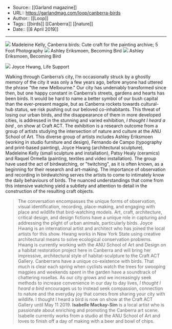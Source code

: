 ﻿
  * Source:: [[Garland magazine]]
  * URL:: https://garlandmag.com/loop/canberra-birds
  * Author:: [[Loop]]
  * Tags:: [[birds]] [[Canberra]] [[nature]]
  * Date:: [[8 April 2019]]


* * *
[![](https://garlandmag.com/wp-content/uploads/2019/04/Madeleine-Kelly_Canberra-birds-Cute-craft-for-painting-5-Foot-Photography-1024x683.jpg)](https://garlandmag.com/wp-content/uploads/2019/04/Madeleine-Kelly_Canberra-birds-Cute-craft-for-painting-5-Foot-Photography.jpg)
     Madeleine Kelly, Canberra birds: Cute craft for the painting archive; 5 Foot Photography
[![](https://garlandmag.com/wp-content/uploads/2019/04/Eriksmoen-Ashley_Becoming-Bird-3.jpg)](https://garlandmag.com/wp-content/uploads/2019/04/Eriksmoen-Ashley_Becoming-Bird-3.jpg)
     Ashley Eriksmoen, Becoming Bird
[![](https://garlandmag.com/wp-content/uploads/2019/04/Cupped-Hands-9-1024x683.jpg)](https://garlandmag.com/wp-content/uploads/2019/04/Cupped-Hands-9.jpg)
     Ashley Eriksmoen, Becoming Bird
  

[![](https://garlandmag.com/wp-content/uploads/2019/04/Hwang-Joyce_Life-Support-1.jpg)](https://garlandmag.com/wp-content/uploads/2019/04/Hwang-Joyce_Life-Support-1.jpg)
     Joyce Hwang, Life Support
  

Walking through Canberra’s city, I’m occasionally struck by a ghostly memory of the city it was only a few years ago, before anyone had uttered the phrase "the new Melbourne." Our city has undeniably transformed since then, but one happy constant in Canberra’s streets, gardens and hearts has been birds. It would be hard to name a better symbol of our bush capital than the ever-present magpie, but as Canberra rockets towards cultural-hub status, we risk pushing out our beloved co-inhabitants.
This threat of losing our urban birds, and the disappearance of them in more developed cities, is addressed in the stunning and varied exhibition, _I thought I heard a bird_ , on show at Craft ACT. The exhibition is a research outcome from a group of artists studying the intersection of nature and culture at the ANU School of Art. This diverse group of artists includes Ashley Eriksmoen (working in studio furniture and design), Fernando de Campo (typography and print-based painting), Joyce Hwang (architectural sculpture), Madeleine Kelly (small sculpture and installation), Patsy Healy (ceramics) and Raquel Ormella (painting, textiles and video installation).
The group have used the act of birdwatching, or "twitching", as it is often known, as a beginning for their research and art-making. The importance of observation and recording in birdwatching serves the artists to come to intimately know the daily behaviours of birds. The nuanced understandings that come from this intensive watching yield a subtlety and attention to detail in the construction of the resulting craft objects.
> The conversation encompasses the unique forms of observation, visual identification, recording, place-making, and engaging with place and wildlife that bird-watching models. Art, craft, architecture, critical design, and design fictions have a unique role in capturing and addressing the plight of urban animals, particularly birds.
Joyce Hwang is an international artist and architect who has joined the local artists for this show. Hwang works in New York State using creative architectural means to solve ecological conservation problems. Hwang is currently working with the ANU School of Art and Design on a habitat restoration project here in Canberra and will bring her impressive, architectural style of habitat-sculpture to the Craft ACT Gallery.
Canberrans have a unique co-existence with birds. That much is clear each spring when cyclists watch the trees for swooping magpies and weekends spent in the garden have a soundtrack of chattering rosellas. As our city grows and we increasingly seek methods to increase convenience in our day to day lives, _I thought I heard a bird_ encourages us to instead seek compassion, connection to nature and the everyday joy that comes from sharing your city with wildlife.
I thought I heard a bird is now on show at the Craft ACT Gallery until May 11 2019.
 **Isabelle Mackay-Sim** is a local artist who is passionate about enriching and promoting the Canberra art scene. Isabelle currently works from a studio at the ANU School of Art and loves to finish off a day of making with a beer and bowl of chips.
